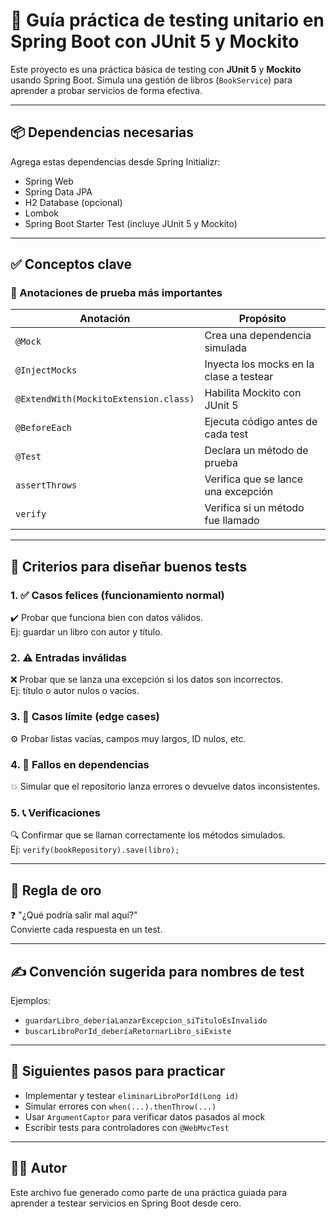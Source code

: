 # 🧪 Guía práctica de testing unitario en Spring Boot con JUnit 5 y Mockito

Este proyecto es una práctica básica de testing con **JUnit 5** y **Mockito** usando Spring Boot. Simula una gestión de libros (`BookService`) para aprender a probar servicios de forma efectiva.

---

## 📦 Dependencias necesarias

Agrega estas dependencias desde Spring Initializr:

- Spring Web
- Spring Data JPA
- H2 Database (opcional)
- Lombok
- Spring Boot Starter Test (incluye JUnit 5 y Mockito)

---

## ✅ Conceptos clave

### 🎯 Anotaciones de prueba más importantes

| Anotación | Propósito |
|----------|-----------|
| `@Mock` | Crea una dependencia simulada |
| `@InjectMocks` | Inyecta los mocks en la clase a testear |
| `@ExtendWith(MockitoExtension.class)` | Habilita Mockito con JUnit 5 |
| `@BeforeEach` | Ejecuta código antes de cada test |
| `@Test` | Declara un método de prueba |
| `assertThrows` | Verifica que se lance una excepción |
| `verify` | Verifica si un método fue llamado |

---

## 🧪 Criterios para diseñar buenos tests

### 1. ✅ Casos felices (funcionamiento normal)
✔️ Probar que funciona bien con datos válidos.  
Ej: guardar un libro con autor y título.

### 2. ⚠️ Entradas inválidas
❌ Probar que se lanza una excepción si los datos son incorrectos.  
Ej: título o autor nulos o vacíos.

### 3. 🚫 Casos límite (edge cases)
⚙️ Probar listas vacías, campos muy largos, ID nulos, etc.

### 4. 🔁 Fallos en dependencias
💥 Simular que el repositorio lanza errores o devuelve datos inconsistentes.

### 5. 📞 Verificaciones
🔍 Confirmar que se llaman correctamente los métodos simulados.  
Ej: `verify(bookRepository).save(libro);`

---

## 🧠 Regla de oro

❓ "¿Qué podría salir mal aquí?"  
Convierte cada respuesta en un test.

---

## ✍️ Convención sugerida para nombres de test

Ejemplos:
- `guardarLibro_deberíaLanzarExcepcion_siTituloEsInvalido`
- `buscarLibroPorId_deberíaRetornarLibro_siExiste`

---

## 🚀 Siguientes pasos para practicar

- Implementar y testear `eliminarLibroPorId(Long id)`
- Simular errores con `when(...).thenThrow(...)`
- Usar `ArgumentCaptor` para verificar datos pasados al mock
- Escribir tests para controladores con `@WebMvcTest`

---

## 👨‍💻 Autor
Este archivo fue generado como parte de una práctica guiada para aprender a testear servicios en Spring Boot desde cero.

